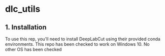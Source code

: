 # dlc_utils

## 1. Installation
To use this rep, you'll need to install DeepLabCut using their provided conda environments. This repo has been checked to work on Windows 10. No other OS has been checked
